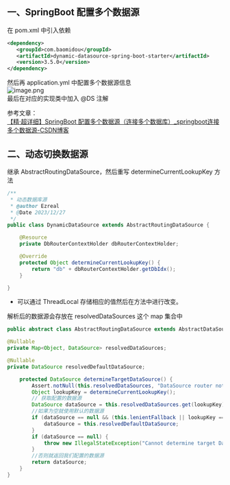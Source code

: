 
## 一、SpringBoot 配置多个数据源

在 pom.xml 中引入依赖 
```xml
<dependency>
   <groupId>com.baomidou</groupId>
   <artifactId>dynamic-datasource-spring-boot-starter</artifactId>
   <version>3.5.0</version>
</dependency>
```

然后再 application.yml 中配置多个数据源信息<br />![image.png](https://cdn.nlark.com/yuque/0/2024/png/27416797/1711209338799-0ad4cd63-decf-4d6f-8d61-6a10696e1b32.png#averageHue=%23332c2b&clientId=uc604c025-f0b0-4&from=paste&height=370&id=uac35fb0c&originHeight=463&originWidth=1045&originalType=binary&ratio=1.25&rotation=0&showTitle=false&size=105681&status=done&style=none&taskId=ueb38d157-dcac-4cfa-a7e6-2d33ac06f90&title=&width=836)<br />最后在对应的实现类中加入 @DS 注解

参考文章：<br />[【精·超详细】SpringBoot 配置多个数据源（连接多个数据库）_springboot连接多个数据源-CSDN博客](https://blog.csdn.net/qq_34469175/article/details/128039343)
## 二、动态切换数据源
继承 AbstractRoutingDataSource，然后重写 determineCurrentLookupKey 方法
```java
/**
 * 动态数据库源
 * @author Ezreal
 * @Date 2023/12/27
 */
public class DynamicDataSource extends AbstractRoutingDataSource {

    @Resource
    private DbRouterContextHolder dbRouterContextHolder;

    @Override
    protected Object determineCurrentLookupKey() {
        return "db" + dbRouterContextHolder.getDbIdx();
    }

}

```

- 可以通过 ThreadLocal 存储相应的值然后在方法中进行改变。

解析后的数据源会存放在 resolvedDataSources 这个 map 集合中
```java
public abstract class AbstractRoutingDataSource extends AbstractDataSource implements InitializingBean {

@Nullable
private Map<Object, DataSource> resolvedDataSources;

@Nullable
private DataSource resolvedDefaultDataSource;

    protected DataSource determineTargetDataSource() {
        Assert.notNull(this.resolvedDataSources, "DataSource router not initialized");
        Object lookupKey = determineCurrentLookupKey();
        // 获取配置的数据源
        DataSource dataSource = this.resolvedDataSources.get(lookupKey);
        //如果为空就使用默认的数据源
        if (dataSource == null && (this.lenientFallback || lookupKey == null)) {
            dataSource = this.resolvedDefaultDataSource;
        }
        if (dataSource == null) {
            throw new IllegalStateException("Cannot determine target DataSource for lookup key [" + lookupKey + "]");
        }
        //否则就返回我们配置的数据源
        return dataSource;
    }
}
```
	

